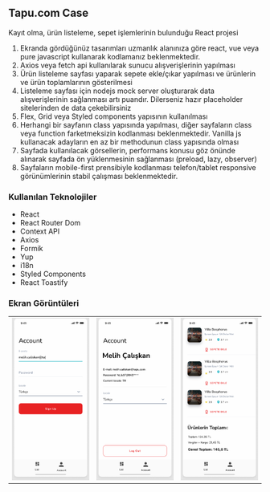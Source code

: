 ## Tapu.com Case
Kayıt olma, ürün listeleme, sepet işlemlerinin bulunduğu React projesi

<ol>
  <li>Ekranda gördüğünüz tasarımları uzmanlık alanınıza göre react, vue veya pure javascript kullanarak kodlamanız beklenmektedir.</li>
  <li>Axios veya fetch api kullanılarak sunucu alışverişlerinin yapılması</li>
  <li>Ürün listeleme sayfası yaparak sepete ekle/çıkar yapılması ve ürünlerin ve ürün toplamlarının gösterilmesi</li>
  <li>Listeleme sayfası için nodejs mock server oluşturarak data alışverişlerinin sağlanması artı puandır. Dilerseniz hazır placeholder sitelerinden de data çekebilirsiniz</li>
  <li>Flex, Grid veya Styled components yapısının kullanılması</li>
  <li>Herhangi bir sayfanın class yapısında yapılması, diğer sayfaların class veya function farketmeksizin kodlanması beklenmektedir. Vanilla js kullanacak adayların en az bir methodunun class yapısında olması</li>
  <li>Sayfada kullanılacak görsellerin, performans konusu göz önünde alınarak sayfada ön yüklenmesinin sağlanması (preload, lazy, observer)</li>
  <li>Sayfaların mobile-first prensibiyle kodlanması telefon/tablet responsive görünümlerinin stabil çalışması beklenmektedir.</li>
</ol>


### Kullanılan Teknolojiler

- React
- React Router Dom
- Context API
- Axios
- Formik
- Yup
- i18n
- Styled Components
- React Toastify

### Ekran Görüntüleri

<table>
  <tr>
    <td valign="top">
        <img src="screenshots/signup.png" alt="" width="100%" />
    </td>
     <td valign="top">
       <img src="screenshots/account.png" alt="" width="100%" />
    </td>
     <td valign="top">
       <img src="screenshots/list.png" alt="" width="100%" />
    </td>
  </tr>
</table>

